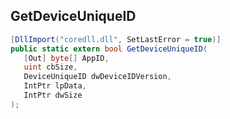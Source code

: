 ## GetDeviceUniqueID

```csharp
[DllImport("coredll.dll", SetLastError = true)]
public static extern bool GetDeviceUniqueID(
   [Out] byte[] AppID,
   uint cbSize,
   DeviceUniqueID dwDeviceIDVersion,
   IntPtr lpData,
   IntPtr dwSize
);
```

